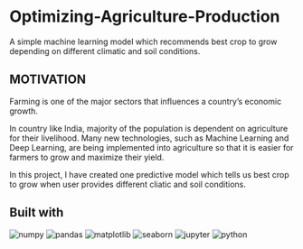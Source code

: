 # Optimizing-Agriculture-Production
A simple machine learning model which recommends best crop to grow depending on different climatic and soil conditions.

## MOTIVATION
Farming is one of the major sectors that influences a country’s economic growth.

In country like India, majority of the population is dependent on agriculture for their livelihood. Many new technologies, such as Machine Learning and Deep Learning, are being implemented into agriculture so that it is easier for farmers to grow and maximize their yield.

In this project, I have created one predictive model which tells us best crop to grow when user provides different cliatic and soil conditions.

## Built with
       
![numpy](https://user-images.githubusercontent.com/59119995/118398083-b8ee0400-b674-11eb-9340-a91187eb44d6.png) ![pandas](https://user-images.githubusercontent.com/59119995/118397957-15045880-b674-11eb-81a3-da10b8f9ebae.png) ![matplotlib](https://user-images.githubusercontent.com/59119995/118397972-2cdbdc80-b674-11eb-8d21-4d6d11b7ce67.png) ![seaborn](https://user-images.githubusercontent.com/59119995/118397976-3402ea80-b674-11eb-92de-19c7b0a23b43.png) ![jupyter](https://user-images.githubusercontent.com/59119995/118397981-3bc28f00-b674-11eb-85e2-fa6055589322.png) ![python](https://user-images.githubusercontent.com/59119995/118397990-43823380-b674-11eb-8427-fe533e697ef8.png)





    
